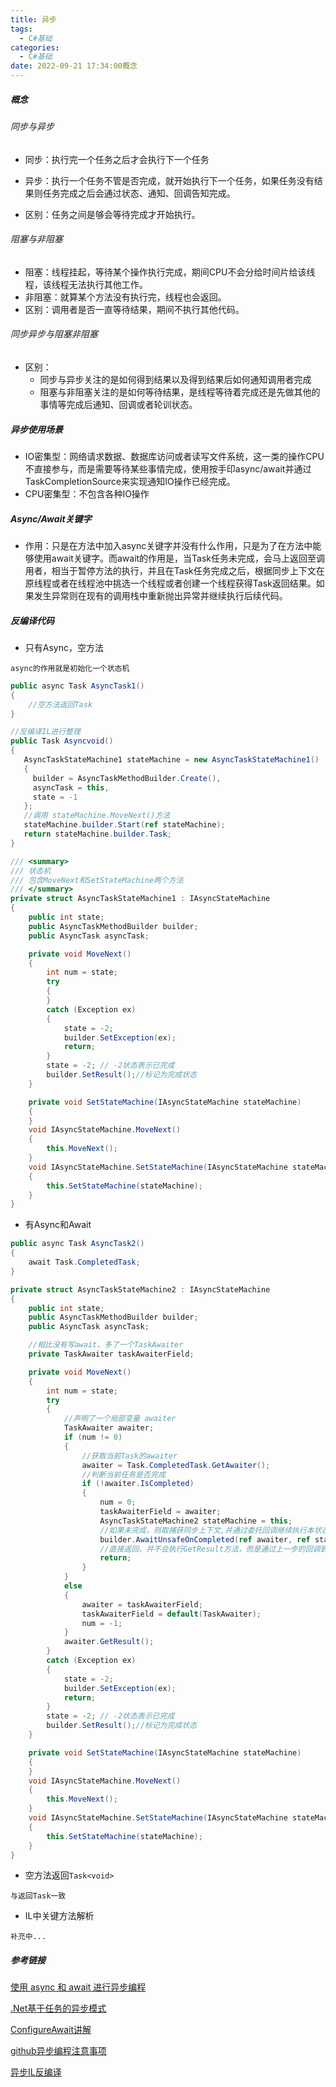 ```yaml
---
title: 异步
tags:
  - C#基础
categories:
  - C#基础
date: 2022-09-21 17:34:00概念
---
```


##### 概念

###### 同步与异步

* 同步：执行完一个任务之后才会执行下一个任务
* 异步：执行一个任务不管是否完成，就开始执行下一个任务，如果任务没有结果则任务完成之后会通过状态、通知、回调告知完成。

* 区别：任务之间是够会等待完成才开始执行。

###### 阻塞与非阻塞

* 阻塞：线程挂起，等待某个操作执行完成，期间CPU不会分给时间片给该线程，该线程无法执行其他工作。
* 非阻塞：就算某个方法没有执行完，线程也会返回。
* 区别：调用者是否一直等待结果，期间不执行其他代码。

###### 同步异步与阻塞非阻塞

* 区别：
  * 同步与异步关注的是如何得到结果以及得到结果后如何通知调用者完成
  * 阻塞与非阻塞关注的是如何等待结果，是线程等待着完成还是先做其他的事情等完成后通知、回调或者轮训状态。

##### 异步使用场景

* IO密集型：网络请求数据、数据库访问或者读写文件系统，这一类的操作CPU不直接参与，而是需要等待某些事情完成，使用按手印async/await并通过TaskCompletionSource来实现通知IO操作已经完成。
* CPU密集型：不包含各种IO操作

##### Async/Await关键字

* 作用：只是在方法中加入async关键字并没有什么作用，只是为了在方法中能够使用await关键字。而await的作用是，当Task任务未完成，会马上返回至调用者，相当于暂停方法的执行，并且在Task任务完成之后，根据同步上下文在原线程或者在线程池中挑选一个线程或者创建一个线程获得Task返回结果。如果发生异常则在现有的调用栈中重新抛出异常并继续执行后续代码。

##### 反编译代码

* 只有Async，空方法

`async的作用就是初始化一个状态机`

```c#
public async Task AsyncTask1()
{
    //空方法返回Task
}

//反编译IL进行整理
public Task Asyncvoid()
{
   AsyncTaskStateMachine1 stateMachine = new AsyncTaskStateMachine1()
   {
     builder = AsyncTaskMethodBuilder.Create(),
     asyncTask = this,
     state = -1
   };
   //调用 stateMachine.MoveNext()方法
   stateMachine.builder.Start(ref stateMachine);
   return stateMachine.builder.Task;
}

/// <summary>
/// 状态机
/// 包含MoveNext和SetStateMachine两个方法
/// </summary>
private struct AsyncTaskStateMachine1 : IAsyncStateMachine
{
    public int state;
    public AsyncTaskMethodBuilder builder;
    public AsyncTask asyncTask;

    private void MoveNext()
    {
        int num = state;
        try
        {
        }
        catch (Exception ex)
        {
            state = -2;
            builder.SetException(ex);
            return;
        }
        state = -2; // -2状态表示已完成
        builder.SetResult();//标记为完成状态
    }

    private void SetStateMachine(IAsyncStateMachine stateMachine)
    {
    }
    void IAsyncStateMachine.MoveNext()
    {
        this.MoveNext();
    }
    void IAsyncStateMachine.SetStateMachine(IAsyncStateMachine stateMachine)
    {
        this.SetStateMachine(stateMachine);
    }
}

```

* 有Async和Await

```c#
public async Task AsyncTask2()
{
    await Task.CompletedTask;
}

private struct AsyncTaskStateMachine2 : IAsyncStateMachine
{
    public int state;
    public AsyncTaskMethodBuilder builder;
    public AsyncTask asyncTask;

    //相比没有写await，多了一个TaskAwaiter
    private TaskAwaiter taskAwaiterField;

    private void MoveNext()
    {
        int num = state;
        try
        {
            //声明了一个局部变量 awaiter
            TaskAwaiter awaiter;
            if (num != 0)
            {
                //获取当前Task的awaiter
                awaiter = Task.CompletedTask.GetAwaiter();
                //判断当前任务是否完成
                if (!awaiter.IsCompleted)
                {
                    num = 0;
                    taskAwaiterField = awaiter;
                    AsyncTaskStateMachine2 stateMachine = this;
                    //如果未完成，则取捕获同步上下文,并通过委托回调继续执行本状态机的MoveNext方法
                    builder.AwaitUnsafeOnCompleted(ref awaiter, ref stateMachine);
                    //直接返回，并不会执行GetResult方法，而是通过上一步的回调到本方法，继续执行后续代码
                    return;
                }
            }
            else
            {
                awaiter = taskAwaiterField;
                taskAwaiterField = default(TaskAwaiter);
                num = -1;
            }
            awaiter.GetResult();
        }
        catch (Exception ex)
        {
            state = -2;
            builder.SetException(ex);
            return;
        }
        state = -2; // -2状态表示已完成
        builder.SetResult();//标记为完成状态
    }

    private void SetStateMachine(IAsyncStateMachine stateMachine)
    {
    }
    void IAsyncStateMachine.MoveNext()
    {
        this.MoveNext();
    }
    void IAsyncStateMachine.SetStateMachine(IAsyncStateMachine stateMachine)
    {
        this.SetStateMachine(stateMachine);
    }
}
```

* 空方法返回`Task<void>`

`与返回Task一致`

* IL中关键方法解析

`补充中...`

##### 参考链接

[使用 async 和 await 进行异步编程](https://docs.microsoft.com/en-us/dotnet/csharp/programming-guide/concepts/async/)

[.Net基于任务的异步模式](https://docs.microsoft.com/en-us/dotnet/standard/asynchronous-programming-patterns/task-based-asynchronous-pattern-tap)

[ConfigureAwait讲解](https://devblogs.microsoft.com/dotnet/configureawait-faq)

[github异步编程注意事项](https://github.com/davidfowl/AspNetCoreDiagnosticScenarios/blob/master/AsyncGuidance.md)

[异步IL反编译](https://blog.csdn.net/GodDices/article/details/87259398)
